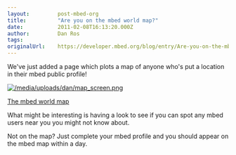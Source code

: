 ```yaml
---
layout:         post-mbed-org
title:          "Are you on the mbed world map?"
date:           2011-02-08T16:13:20.000Z
author:         Dan Ros
tags:           
originalUrl:    https://developer.mbed.org/blog/entry/Are-you-on-the-mbed-world-map/
---
```


<p>
  We've just added a page which plots a map of anyone who's put a
  location in their mbed public profile!
</p>
<p>
  <a href="http://mbed.org/map/"><img src=
  "https://developer.mbed.org/media/uploads/dan/map_screen.png"
  alt="/media/uploads/dan/map_screen.png" title=
  "/media/uploads/dan/map_screen.png"></a>
</p>
<p>
  <a href="http://mbed.org/map/">The mbed world map</a>
</p>
<p>
  What might be interesting is having a look to see if you can spot
  any mbed users near you you might not know about.
</p>
<p>
  Not on the map? Just complete your mbed profile and you should
  appear on the mbed map within a day.
</p>

